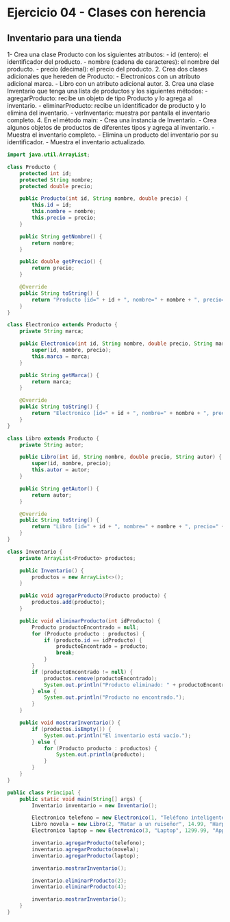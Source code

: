 # Ejercicio 04 - Clases con herencia

## Inventario para una tienda

1- Crea una clase Producto con los siguientes atributos:
    - id (entero): el identificador del producto.
    - nombre (cadena de caracteres): el nombre del producto.
    - precio (decimal): el precio del producto.
2. Crea dos clases adicionales que hereden de Producto:
    - Electronicos con un atributo adicional marca.
    - Libro con un atributo adicional autor.
3. Crea una clase Inventario que tenga una lista de productos y los siguientes métodos:
    - agregarProducto: recibe un objeto de tipo Producto y lo agrega al inventario.
    - eliminarProducto: recibe un identificador de producto y lo elimina del inventario.
    - verInventario: muestra por pantalla el inventario completo.
4. En el método main:
    - Crea una instancia de Inventario.
    - Crea algunos objetos de productos de diferentes tipos y agrega al inventario.
    - Muestra el inventario completo.
    - Elimina un producto del inventario por su identificador.
    - Muestra el inventario actualizado.

~~~java
import java.util.ArrayList;

class Producto {
    protected int id;
    protected String nombre;
    protected double precio;

    public Producto(int id, String nombre, double precio) {
        this.id = id;
        this.nombre = nombre;
        this.precio = precio;
    }

    public String getNombre() {
        return nombre;
    }

    public double getPrecio() {
        return precio;
    }

    @Override
    public String toString() {
        return "Producto [id=" + id + ", nombre=" + nombre + ", precio=" + precio + "]";
    }
}

class Electronico extends Producto {
    private String marca;

    public Electronico(int id, String nombre, double precio, String marca) {
        super(id, nombre, precio);
        this.marca = marca;
    }

    public String getMarca() {
        return marca;
    }

    @Override
    public String toString() {
        return "Electronico [id=" + id + ", nombre=" + nombre + ", precio=" + precio + ", marca=" + marca + "]";
    }
}

class Libro extends Producto {
    private String autor;

    public Libro(int id, String nombre, double precio, String autor) {
        super(id, nombre, precio);
        this.autor = autor;
    }

    public String getAutor() {
        return autor;
    }

    @Override
    public String toString() {
        return "Libro [id=" + id + ", nombre=" + nombre + ", precio=" + precio + ", autor=" + autor + "]";
    }
}

class Inventario {
    private ArrayList<Producto> productos;

    public Inventario() {
        productos = new ArrayList<>();
    }

    public void agregarProducto(Producto producto) {
        productos.add(producto);
    }

    public void eliminarProducto(int idProducto) {
        Producto productoEncontrado = null;
        for (Producto producto : productos) {
            if (producto.id == idProducto) {
                productoEncontrado = producto;
                break;
            }
        }
        if (productoEncontrado != null) {
            productos.remove(productoEncontrado);
            System.out.println("Producto eliminado: " + productoEncontrado.getNombre());
        } else {
            System.out.println("Producto no encontrado.");
        }
    }

    public void mostrarInventario() {
        if (productos.isEmpty()) {
            System.out.println("El inventario está vacío.");
        } else {
            for (Producto producto : productos) {
                System.out.println(producto);
            }
        }
    }
}

public class Principal {
    public static void main(String[] args) {
        Inventario inventario = new Inventario();

        Electronico telefono = new Electronico(1, "Teléfono inteligente", 599.99, "Samsung");
        Libro novela = new Libro(2, "Matar a un ruiseñor", 14.99, "Harper Lee");
        Electronico laptop = new Electronico(3, "Laptop", 1299.99, "Apple");

        inventario.agregarProducto(telefono);
        inventario.agregarProducto(novela);
        inventario.agregarProducto(laptop);

        inventario.mostrarInventario();

        inventario.eliminarProducto(2);
        inventario.eliminarProducto(4);

        inventario.mostrarInventario();
    }
}
~~~
